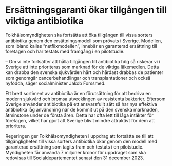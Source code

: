 # Ersättningsgaranti ökar tillgången till viktiga antibiotika

Folkhälsomyndigheten ska fortsätta att öka tillgången till vissa sorters antibiotika genom den ersättningsmodell som prövats i Sverige. Modellen, som ibland kallas ”netflixmodellen”, innebär en garanterad ersättning till företagen och har testats med framgång i en pilotstudie.

– Om vi inte fortsätter att hålla tillgången till antibiotika hög så riskerar vi i Sverige att inte prioriteras som marknad för de viktiga läkemedlen. Detta kan drabba den svenska sjukvården hårt och hårdast drabbas de patienter som genomgår cancerbehandlingar och transplantationer och också nyfödda, säger socialminister Jakob Forssmed.

Ett brett sortiment av antibiotika är en förutsättning för att bedriva en modern sjukvård och bromsa utvecklingen av resistenta bakterier. Eftersom Sverige använder antibiotika på ett ansvarsfullt sätt så har nya effektiva antibiotika låg användning när de kommit ut på den svenska marknaden, åtminstone under de första åren. Detta har ofta lett till låga intäkter för företagen, vilket har gjort att Sverige blivit mindre attraktivt för dem att prioritera.

Regeringen ger Folkhälsomyndigheten i uppdrag att fortsätta se till att tillgängligheten till vissa sorters antibiotika ökar genom den modell med garanterad ersättning som tagits fram och testats i en pilotstudie. Myndigheten får använda 7 miljoner kronor för uppdraget som ska redovisas till Socialdepartementet senast den 31 december 2023.
